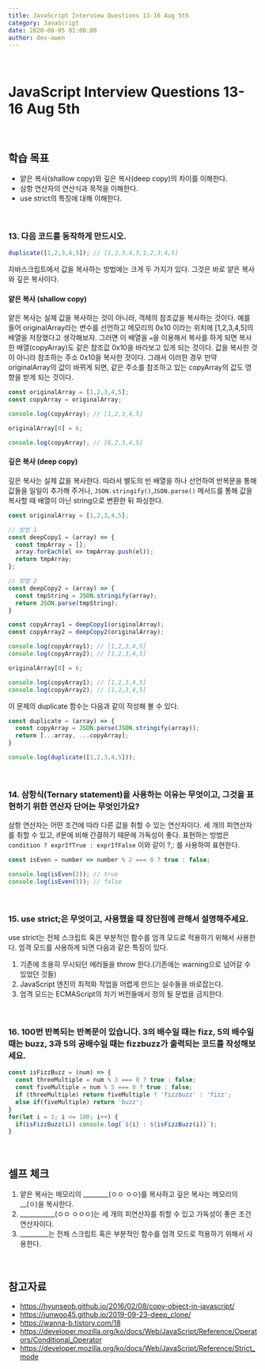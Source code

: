 ```yaml
---
title: JavaScript Interview Questions 13-16 Aug 5th
category: JavaScript
date: 2020-08-05 01:00:00
author: dev-owen
---
```


<br>

# JavaScript Interview Questions 13-16 Aug 5th

<br>

## 학습 목표

- 얕은 복사(shallow copy)와 깊은 복사(deep copy)의 차이를 이해한다.
- 삼항 연산자의 연산식과 목적을 이해한다.
- use strict의 특징에 대해 이해한다.

<br>

### 13. 다음 코드를 동작하게 만드시오.
```javascript
duplicate([1,2,3,4,5]); // [1,2,3,4,5,1,2,3,4,5]
```
자바스크립트에서 값을 복사하는 방법에는 크게 두 가지가 있다. 그것은 바로 얕은 복사와 깊은 복사이다.

#### 얕은 복사 (shallow copy)

얕은 복사는 실제 값을 복사하는 것이 아니라, 객체의 참조값을 복사하는 것이다. 예를 들어 originalArray라는 변수를 선언하고 메모리의 0x10 이라는 위치에 [1,2,3,4,5]의 배열을 저장했다고 생각해보자. 
그러면 이 배열을 `=`을 이용해서 복사를 하게 되면 복사한 배열(copyArray)도 같은 참조값 0x10을 바라보고 있게 되는 것이다. 값을 복사한 것이 아니라 참조하는 주소 0x10을 복사한 것이다.
그래서 이러한 경우 만약 originalArray의 값이 바뀌게 되면, 같은 주소를 참조하고 있는 copyArray의 값도 영향을 받게 되는 것이다.
```javascript
const originalArray = [1,2,3,4,5];
const copyArray = originalArray; 

console.log(copyArray); // [1,2,3,4,5]

originalArray[0] = 6;

console.log(copyArray); // [6,2,3,4,5]

```

#### 깊은 복사 (deep copy)

깊은 복사는 실제 값을 복사한다. 따라서 별도의 빈 배열을 하나 선언하여 반복문을 통해 값들을 일일이 추가해 주거나, 
`JSON.stringify()`,`JSON.parse()` 메서드를 통해 값을 복사할 때 배열이 아닌 string으로 변환한 뒤 파싱한다.
```javascript
const originalArray = [1,2,3,4,5];

// 방법 1
const deepCopy1 = (array) => {
  const tmpArray = [];
  array.forEach(el => tmpArray.push(el));
  return tmpArray;
};

// 방법 2
const deepCopy2 = (array) => {
  const tmpString = JSON.stringify(array);
  return JSON.parse(tmpString);
}

const copyArray1 = deepCopy1(originalArray);
const copyArray2 = deepCopy2(originalArray);

console.log(copyArray1); // [1,2,3,4,5]
console.log(copyArray2); // [1,2,3,4,5]

originalArray[0] = 6;

console.log(copyArray1); // [1,2,3,4,5]
console.log(copyArray2); // [1,2,3,4,5]
```

이 문제의 duplicate 함수는 다음과 같이 작성해 볼 수 있다.

```javascript
const duplicate = (array) => {
  const copyArray = JSON.parse(JSON.stringify(array));
  return [...array, ...copyArray];
}

console.log(duplicate([1,2,3,4,5]));
```

<br>

### 14. 삼항식(Ternary statement)을 사용하는 이유는 무엇이고, 그것을 표현하기 위한 연산자 단어는 무엇인가요?

삼항 연산자는 어떤 조건에 따라 다른 값을 취할 수 있는 연산자이다. 세 개의 피연산자를 취할 수 있고, if문에 비해 간결하기 때문에 가독성이 좋다.
표현하는 방법은 `condition ? exprIfTrue : exprIfFalse` 이와 같이 ?,: 를 사용하여 표현한다.

```javascript
const isEven = number => number % 2 === 0 ? true : false;

console.log(isEven(2)); // true
console.log(isEven(3)); // false
```

<br>

### 15. use strict;은 무엇이고, 사용했을 때 장단점에 관해서 설명해주세요.

use strict는 전체 스크립트 혹은 부분적인 함수를 엄격 모드로 적용하기 위해서 사용한다. 엄격 모드를 사용하게 되면 다음과 같은 특징이 있다.

1. 기존에 조용히 무시되던 에러들을 throw 한다.(기존에는 warning으로 넘어갈 수 있었던 것들)
2. JavaScript 엔진의 최적화 작업을 어렵게 만드는 실수들을 바로잡는다.
3. 엄격 모드는 ECMAScript의 차기 버전들에서 정의 될 문법을 금지한다.

<br>

### 16. 100번 반복되는 반복문이 있습니다. 3의 배수일 때는 fizz, 5의 배수일 때는 buzz, 3과 5의 공배수일 때는 fizzbuzz가 출력되는 코드를 작성해보세요.

```javascript
const isFizzBuzz = (num) => {
  const threeMultiple = num % 3 === 0 ? true : false;
  const fiveMultiple = num % 5 === 0 ? true : false;
  if (threeMultiple) return fiveMultiple ? 'fizzbuzz' : 'fizz';
  else if(fiveMultiple) return 'buzz';
}
for(let i = 1; i <= 100; i++) {
  if(isFizzBuzz(i)) console.log(`${i} : ${isFizzBuzz(i)}`);
}
```

<br>

## 셀프 체크

1. 얕은 복사는 메모리의 ________(ㅇㅇ ㅇㅇ)를 복사하고 깊은 복사는 메모리의 __(ㅇ)을 복사한다.
2. ___________(ㅇㅇ ㅇㅇㅇ)는 세 개의 피연산자를 취할 수 있고 가독성이 좋은 조건 연산자이다.
3. _________는 전체 스크립트 혹은 부분적인 함수를 엄격 모드로 적용하기 위해서 사용한다.

<br>

## 참고자료

- https://hyunseob.github.io/2016/02/08/copy-object-in-javascript/
- https://junwoo45.github.io/2019-09-23-deep_clone/
- https://wanna-b.tistory.com/18
- https://developer.mozilla.org/ko/docs/Web/JavaScript/Reference/Operators/Conditional_Operator
- https://developer.mozilla.org/ko/docs/Web/JavaScript/Reference/Strict_mode
